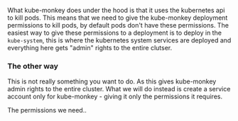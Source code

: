 What kube-monkey does under the hood is that it uses the kubernetes api to kill pods. This means that we need to give the kube-monkey deployment permissions to kill pods, by default pods don't have these permissions. The easiest way to give these permissions to a deployment is to deploy in the `kube-system`, this is where the kubernetes system services are deployed and everything here gets "admin" rights to the entire clutser. 

### The other way
This is not really something you want to do. As this gives kube-monkey admin rights to the entire cluster. What we will do instead is create a service account only for kube-monkey - giving it only the permissions it requires.

The permissions we need..
